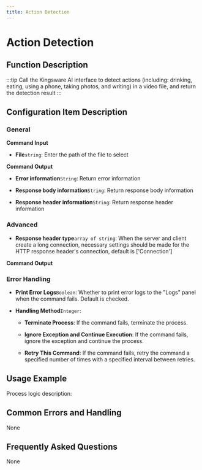 ```yaml
---
title: Action Detection
---
```


# Action Detection

## Function Description

:::tip 
Call the Kingsware AI interface to detect actions (including: drinking, eating, using a phone, taking photos, and writing) in a video file, and return the detection result
:::

## Configuration Item Description

### General

**Command Input**

- **File**`string`: Enter the path of the file to select


**Command Output**

- **Error information**`String`: Return error information

- **Response body information**`String`: Return response body information

- **Response header information**`String`: Return response header information

### Advanced

- **Response header type**`array of string`: When the server and client create a long connection, necessary settings should be made for the HTTP response header's connection, default is ['Connection']


**Command Output**

### Error Handling

- **Print Error Logs**`Boolean`: Whether to print error logs to the "Logs" panel when the command fails. Default is checked. 

- **Handling Method**`Integer`:

    - **Terminate Process**: If the command fails, terminate the process.

    - **Ignore Exception and Continue Execution**: If the command fails, ignore the exception and continue the process.

    - **Retry This Command**: If the command fails, retry the command a specified number of times with a specified interval between retries.

## Usage Example

Process logic description:

## Common Errors and Handling

None

## Frequently Asked Questions

None

